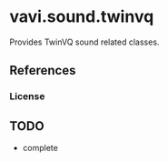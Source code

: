 # vavi.sound.twinvq

Provides TwinVQ sound related classes.

## References

### License

## TODO

 * complete

